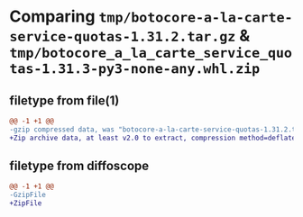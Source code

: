 # Comparing `tmp/botocore-a-la-carte-service-quotas-1.31.2.tar.gz` & `tmp/botocore_a_la_carte_service_quotas-1.31.3-py3-none-any.whl.zip`

## filetype from file(1)

```diff
@@ -1 +1 @@
-gzip compressed data, was "botocore-a-la-carte-service-quotas-1.31.2.tar", last modified: Wed Jul 12 01:45:02 2023, max compression
+Zip archive data, at least v2.0 to extract, compression method=deflate
```

## filetype from diffoscope

```diff
@@ -1 +1 @@
-GzipFile
+ZipFile
```

